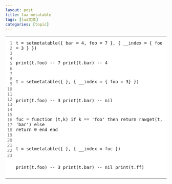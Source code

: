 ```yaml
---
layout: post
title: lua metatable 
tags: [lua文章]
categories: [topic]
---
```

<div class="highlight"><div style="background-color:#fff;-moz-tab-size:4;-o-tab-size:4;tab-size:4"><table style="border-spacing:0;padding:0;margin:0;border:0;width:auto;overflow:auto;display:block"><tbody><tr><td style="vertical-align:top;padding:0;margin:0;border:0"><pre style="background-color:#fff;-moz-tab-size:4;-o-tab-size:4;tab-size:4"><code><span style="margin-right:.4em;padding:0 .4em;color:#7f7f7f"> 1
</span><span style="margin-right:.4em;padding:0 .4em;color:#7f7f7f"> 2
</span><span style="margin-right:.4em;padding:0 .4em;color:#7f7f7f"> 3
</span><span style="margin-right:.4em;padding:0 .4em;color:#7f7f7f"> 4
</span><span style="margin-right:.4em;padding:0 .4em;color:#7f7f7f"> 5
</span><span style="margin-right:.4em;padding:0 .4em;color:#7f7f7f"> 6
</span><span style="margin-right:.4em;padding:0 .4em;color:#7f7f7f"> 7
</span><span style="margin-right:.4em;padding:0 .4em;color:#7f7f7f"> 8
</span><span style="margin-right:.4em;padding:0 .4em;color:#7f7f7f"> 9
</span><span style="margin-right:.4em;padding:0 .4em;color:#7f7f7f">10
</span><span style="margin-right:.4em;padding:0 .4em;color:#7f7f7f">11
</span><span style="margin-right:.4em;padding:0 .4em;color:#7f7f7f">12
</span><span style="margin-right:.4em;padding:0 .4em;color:#7f7f7f">13
</span><span style="margin-right:.4em;padding:0 .4em;color:#7f7f7f">14
</span><span style="margin-right:.4em;padding:0 .4em;color:#7f7f7f">15
</span><span style="margin-right:.4em;padding:0 .4em;color:#7f7f7f">16
</span><span style="margin-right:.4em;padding:0 .4em;color:#7f7f7f">17
</span><span style="margin-right:.4em;padding:0 .4em;color:#7f7f7f">18
</span><span style="margin-right:.4em;padding:0 .4em;color:#7f7f7f">19
</span><span style="margin-right:.4em;padding:0 .4em;color:#7f7f7f">20
</span><span style="margin-right:.4em;padding:0 .4em;color:#7f7f7f">21
</span><span style="margin-right:.4em;padding:0 .4em;color:#7f7f7f">22
</span><span style="margin-right:.4em;padding:0 .4em;color:#7f7f7f">23
</span></code></pre></td><td style="vertical-align:top;padding:0;margin:0;border:0;width:100%"><pre style="background-color:#fff;-moz-tab-size:4;-o-tab-size:4;tab-size:4"><code class="language-fallback" data-lang="fallback">t = setmetatable({ bar = 4, foo = 7 }, { __index = { foo = 3 } })

print(t.foo)  -- 7
print(t.bar)  -- 4

t = setmetatable({  }, { __index = { foo = 3} })

print(t.foo)  -- 3
print(t.bar)  -- nil

fuc = function (t,k)
    if k == &#39;foo&#39; then
        return rawget(t, &#39;bar&#39;)
    else
        return 0
    end
end

t = setmetatable({   }, { __index = fuc })

print(t.foo)  -- 3
print(t.bar)  -- nil
print(t.ff)
</code></pre></td></tr></tbody></table></div></div>